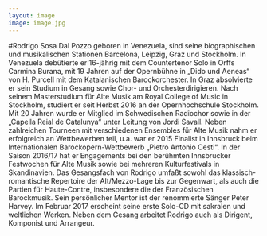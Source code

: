 ```yaml
---
layout: image
image: image.jpg
---
```


\#Rodrigo Sosa Dal Pozzo
geboren in Venezuela, sind seine biographischen und musikalischen Stationen Barcelona, Leipzig, Graz und Stockholm. In Venezuela debütierte er 16-jährig mit dem Countertenor Solo in Orffs Carmina Burana, mit 19 Jahren auf der Opernbühne in „Dido und Aeneas“ von H. Purcell mit dem Katalanischen Barockorchester. In Graz absolvierte er sein Studium in Gesang sowie Chor- und Orchesterdirigieren. Nach seinem Masterstudium für Alte Musik am Royal College of Music in Stockholm, studiert er seit Herbst 2016 an der Opernhochschule Stockholm.
Mit 20 Jahren wurde er Mitglied im Schwedischen Radiochor sowie in der „Capella Reial de Catalunya“ unter Leitung von Jordi Savall. Neben zahlreichen Tourneen mit verschiedenen Ensembles für Alte Musik nahm er erfolgreich an Wettbewerben teil, u.a. war er 2015 Finalist in Innsbruck beim Internationalen Barockopern-Wettbewerb „Pietro Antonio Cesti“. In der Saison 2016/17 hat er Engagements bei den berühmten Innsbrucker Festwochen für Alte Musik sowie bei mehreren Kulturfestivals in Skandinavien. 
Das Gesangsfach von Rodrigo umfaßt sowohl das klassisch-romantische Repertoire der Alt/Mezzo-Lage bis zur Gegenwart, als auch die Partien für Haute-Contre, insbesondere die der Französischen Barockmusik. Sein persönlicher Mentor ist der renommierte Sänger Peter Harvey.
Im Februar 2017 erscheint seine erste Solo-CD mit sakralen und weltlichen Werken. Neben dem Gesang arbeitet Rodrigo auch als Dirigent, Komponist und Arrangeur.
